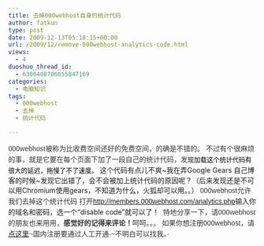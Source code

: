 ```yaml
---
title: 去掉000webhost自身的统计代码
author: fatkun
type: post
date: 2009-12-13T05:18:15+00:00
url: /2009/12/remove-000webhost-analytics-code.html
views:
  - 4
duoshuo_thread_id:
  - 6300408706655847169
categories:
  - 电脑知识
tags:
  - 000webhost
  - 去掉
  - 统计代码

---
```

<span style="font-family: Verdana, Helvetica, Arial, sans-serif; line-height: 22px; font-size: 14px; border-collapse: collapse; color: #333333;">000webhost被称为比收费空间还好的免费空间，的确是不错的。</span>
<span style="font-family: Verdana, Helvetica, Arial, sans-serif; line-height: 22px; font-size: 14px; border-collapse: collapse; color: #333333;">不过有个很麻烦的事，就是它要在每个页面下加了一段自己的统计代码，发<span style="border-collapse: separate; color: #000000; font-family: Georgia, 'Times New Roman', 'Bitstream Charter', Times, serif; line-height: 19px; font-size: 13px;">现加载这个统计代码有很大的延迟，拖慢了不了速度。</span></span>
这个代码有点儿不爽~我在弄Google Gears 自己博客的时候~发现它出错了，会不会被加上统计代码的原因呢？（后来发现还是不可以用Chromium使用gears，不知道为什么，火狐却可以用。。）
<span style="font-family: Verdana, Helvetica, Arial, sans-serif; line-height: 22px; font-size: 14px; border-collapse: collapse; color: #333333;">000webhost允许我们去掉这个统计代码</span>
<span style="font-family: Verdana, Helvetica, Arial, sans-serif; line-height: 22px; font-size: 14px; border-collapse: collapse; color: #333333;">打开<a style="word-wrap: break-word; text-decoration: none; color: #cb441a; line-height: normal;" href="http://members.000webhost.com/analytics.php" target="_blank"><span style="word-wrap: break-word; line-height: normal; color: #0066cc;">http://members.000webhost.com/analytics.php</span></a>输入你的域名和密码，选一个“disable code”就可以了！</span>
<span style="font-family: Verdana, Helvetica, Arial, sans-serif; line-height: 22px; font-size: 14px; border-collapse: collapse; color: #333333;"><span style="border-collapse: separate; color: #000000; font-family: Georgia, 'Times New Roman', 'Bitstream Charter', Times, serif; line-height: 19px; font-size: 13px;"><a href="http://wordpress.org.cn/thread-19924-1-2.html"><img src="http://farm5.static.flickr.com/4039/4180050831_fa3cfef717.jpg" alt="" /></a></span></span>
<span style="font-family: Verdana, Helvetica, Arial, sans-serif; line-height: 22px; font-size: 14px; border-collapse: collapse; color: #333333;">特地分享一下，请000webhost的朋友也来用用，<strong>感觉好的记得来评论！</strong>呵呵。。。</span>
<span style="font-family: Verdana, Helvetica, Arial, sans-serif; line-height: 22px; font-size: 14px; border-collapse: collapse; color: #333333;">如果你想注册000webhost，请<a href="http://www.000webhost.com/235822.html" target="_blank">点这里</a>~国内注册要通过人工开通·~不明白可以找我。·</span>